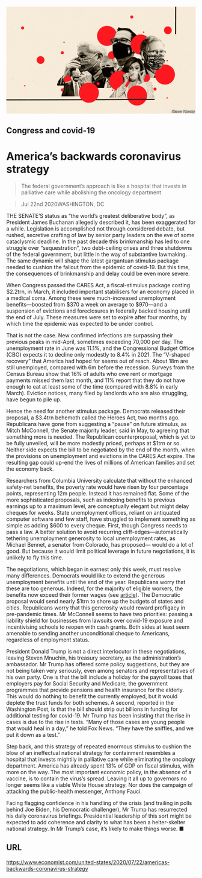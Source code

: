 ![](./images/20200725_USD001.jpg)

## Congress and covid-19

# America’s backwards coronavirus strategy

> The federal government’s approach is like a hospital that invests in palliative care while abolishing the oncology department

> Jul 22nd 2020WASHINGTON, DC

THE SENATE’S status as “the world’s greatest deliberative body”, as President James Buchanan allegedly described it, has been exaggerated for a while. Legislation is accomplished not through considered debate, but rushed, secretive crafting of law by senior party leaders on the eve of some cataclysmic deadline. In the past decade this brinkmanship has led to one struggle over “sequestration”, two debt-ceiling crises and three shutdowns of the federal government, but little in the way of substantive lawmaking. The same dynamic will shape the latest gargantuan stimulus package needed to cushion the fallout from the epidemic of covid-19. But this time, the consequences of brinkmanship and delay could be even more severe.

When Congress passed the CARES Act, a fiscal-stimulus package costing $2.2trn, in March, it included important stabilisers for an economy placed in a medical coma. Among these were much-increased unemployment benefits—boosted from $370 a week on average to $970—and a suspension of evictions and foreclosures in federally backed housing until the end of July. These measures were set to expire after four months, by which time the epidemic was expected to be under control.

That is not the case. New confirmed infections are surpassing their previous peaks in mid-April, sometimes exceeding 70,000 per day. The unemployment rate in June was 11.1%, and the Congressional Budget Office (CBO) expects it to decline only modestly to 8.4% in 2021. The “V-shaped recovery” that America had hoped for seems out of reach. About 18m are still unemployed, compared with 6m before the recession. Surveys from the Census Bureau show that 16% of adults who owe rent or mortgage payments missed them last month, and 11% report that they do not have enough to eat at least some of the time (compared with 8.8% in early March). Eviction notices, many filed by landlords who are also struggling, have begun to pile up.

Hence the need for another stimulus package. Democrats released their proposal, a $3.4trn behemoth called the Heroes Act, two months ago. Republicans have gone from suggesting a “pause” on future stimulus, as Mitch McConnell, the Senate majority leader, said in May, to agreeing that something more is needed. The Republican counterproposal, which is yet to be fully unveiled, will be more modestly priced, perhaps at $1trn or so. Neither side expects the bill to be negotiated by the end of the month, when the provisions on unemployment and evictions in the CARES Act expire. The resulting gap could up-end the lives of millions of American families and set the economy back.

Researchers from Columbia University calculate that without the enhanced safety-net benefits, the poverty rate would have risen by four percentage points, representing 12m people. Instead it has remained flat. Some of the more sophisticated proposals, such as indexing benefits to previous earnings up to a maximum level, are conceptually elegant but might delay cheques for weeks. State unemployment offices, reliant on antiquated computer software and few staff, have struggled to implement something as simple as adding $600 to every cheque. First, though Congress needs to pass a law. A better solution to avoid recurring cliff-edges—automatically tethering unemployment generosity to local unemployment rates, as Michael Bennet, a senator from Colorado, has proposed— would do a lot of good. But because it would limit political leverage in future negotiations, it is unlikely to fly this time.

The negotiations, which began in earnest only this week, must resolve many differences. Democrats would like to extend the generous unemployment benefits until the end of the year. Republicans worry that these are too generous. Indeed, for the majority of eligible workers, the benefits now exceed their former wages (see [article](https://www.economist.com//united-states/2020/07/23/generous-unemployment-benefits-are-not-keeping-americans-from-work)). The Democratic proposal would send nearly $1trn to shore up the budgets of states and cities. Republicans worry that this generosity would reward profligacy in pre-pandemic times. Mr McConnell seems to have two priorities: passing a liability shield for businesses from lawsuits over covid-19 exposure and incentivising schools to reopen with cash grants. Both sides at least seem amenable to sending another unconditional cheque to Americans, regardless of employment status.

President Donald Trump is not a direct interlocutor in these negotiations, leaving Steven Mnuchin, his treasury secretary, as the administration’s ambassador. Mr Trump has offered some policy suggestions, but they are not being taken very seriously, even among senators and representatives of his own party. One is that the bill include a holiday for the payroll taxes that employers pay for Social Security and Medicare, the government programmes that provide pensions and health insurance for the elderly. This would do nothing to benefit the currently employed, but it would deplete the trust funds for both schemes. A second, reported in the Washington Post, is that the bill should strip out billions in funding for additional testing for covid-19. Mr Trump has been insisting that the rise in cases is due to the rise in tests. “Many of those cases are young people that would heal in a day,” he told Fox News. “They have the sniffles, and we put it down as a test.”

Step back, and this strategy of repeated enormous stimulus to cushion the blow of an ineffectual national strategy for containment resembles a hospital that invests mightily in palliative care while eliminating the oncology department. America has already spent 13% of GDP on fiscal stimulus, with more on the way. The most important economic policy, in the absence of a vaccine, is to contain the virus’s spread. Leaving it all up to governors no longer seems like a viable White House strategy. Nor does the campaign of attacking the public-health messenger, Anthony Fauci.

Facing flagging confidence in his handling of the crisis (and trailing in polls behind Joe Biden, his Democratic challenger), Mr Trump has resurrected his daily coronavirus briefings. Presidential leadership of this sort might be expected to add coherence and clarity to what has been a helter-skelter national strategy. In Mr Trump’s case, it’s likely to make things worse. ■

## URL

https://www.economist.com/united-states/2020/07/22/americas-backwards-coronavirus-strategy
